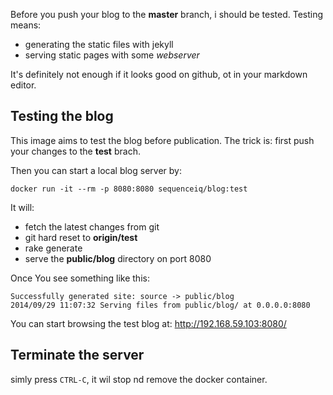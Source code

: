 Before you push your blog to the **master** branch, i should be tested.
Testing means:

- generating the static files with jekyll
- serving static pages with some *webserver*

It's definitely not enough if it looks good on github, ot in your markdown editor.

## Testing the blog

This image aims to test the blog before publication. The trick is: first push
your changes to the **test** brach.

Then you can start a local blog server by:
```
docker run -it --rm -p 8080:8080 sequenceiq/blog:test
```

It will:

- fetch the latest changes from git
- git hard reset to **origin/test**
- rake generate
- serve the **public/blog** directory on port 8080

Once You see something like this:
```
Successfully generated site: source -> public/blog
2014/09/29 11:07:32 Serving files from public/blog/ at 0.0.0.0:8080
```
You can start browsing the test blog at: http://192.168.59.103:8080/

## Terminate the server

simly press `CTRL-C`, it wil stop nd remove the docker container.
